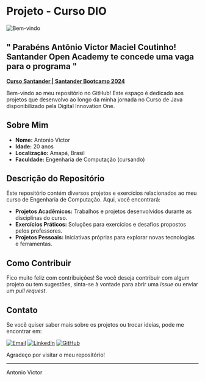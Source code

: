 # Projeto - Curso DIO

![Bem-vindo](https://app.santanderopenacademy.com/assets/images/logo-soa.svg)

## " Parabéns Antônio Victor Maciel Coutinho! Santander Open Academy te concede uma vaga para o programa "
**[Curso Santander | Santander Bootcamp 2024](https://app.santanderopenacademy.com/pt-BR/program/santander-bootcamp-2024)**

Bem-vindo ao meu repositório no GitHub! Este espaço é dedicado aos projetos que desenvolvo ao longo da minha jornada no Curso de Java disponibilizado pela Digital Innovation One. 

## Sobre Mim

- **Nome:** Antonio Victor
- **Idade:** 20 anos
- **Localização:** Amapá, Brasil
- **Faculdade:** Engenharia de Computação (cursando)

## Descrição do Repositório

Este repositório contém diversos projetos e exercícios relacionados ao meu curso de Engenharia de Computação. Aqui, você encontrará:

- **Projetos Acadêmicos:** Trabalhos e projetos desenvolvidos durante as disciplinas do curso.
- **Exercícios Práticos:** Soluções para exercícios e desafios propostos pelos professores.
- **Projetos Pessoais:** Iniciativas próprias para explorar novas tecnologias e ferramentas.

## Como Contribuir

Fico muito feliz com contribuições! Se você deseja contribuir com algum projeto ou tem sugestões, sinta-se à vontade para abrir uma _issue_ ou enviar um _pull request_.

## Contato

Se você quiser saber mais sobre os projetos ou trocar ideias, pode me encontrar em:

[![Email](https://img.shields.io/badge/Email-antoniovictorcoutinho26%40gmail.com-red?style=for-the-badge&logo=gmail)](mailto:antoniovictorcoutinho26@gmail.com)
[![LinkedIn](https://img.shields.io/badge/LinkedIn-antoniovictormacielcoutinho-blue?style=for-the-badge&logo=linkedin)](https://www.linkedin.com/in/antoniovictormacielcoutinho/)
[![GitHub](https://img.shields.io/badge/GitHub-VictorCoutinhoz-black?style=for-the-badge&logo=github)](https://github.com/VictorCoutinhoz)

Agradeço por visitar o meu repositório!

---

Antonio Victor